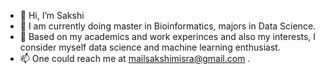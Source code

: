 - 👋 Hi, I’m Sakshi 
- 👀 I am currently doing master in Bioinformatics, majors in Data Science.
- 👀 Based on my academics and work experinces and also my interests, I consider myself data science and machine learning enthusiast.
- 📫 One could reach me at mailsakshimisra@gmail.com .

<!---
sakshimisra/sakshimisra is a ✨ special ✨ repository because its `README.md` (this file) appears on your GitHub profile.
You can click the Preview link to take a look at your changes.
--->
